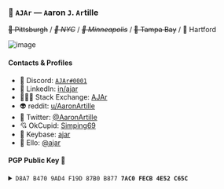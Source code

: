 ### 🚪 `AJAr` — `A`aron `J`. `Ar`tille

~~💛 Pittsburgh~~ / _~~🗽 NYC~~_ / _~~🌉 Minneapolis~~_ / ~~🌴 Tampa Bay~~ / 💙 Hartford

![image](https://user-images.githubusercontent.com/612499/134766803-9d5de389-ec56-413c-949c-42f6ef09cdc6.png)

#### Contacts & Profiles

- 👾 Discord: [`AJAr#0001`](https://discordapp.com/users/254277765312806912)
- 🧳 LinkedIn: [in/ajar](https://www.linkedin.com/in/ajar)
- 👨🏻‍💻 Stack Exchange: [AJAr](https://security.stackexchange.com/users/67475/ajar) 
- 👽 reddit: [u/AaronArtille](https://www.reddit.com/u/AaronArtille)
- 🍊 Twitter: [@AaronArtille](https://www.twitter.com/AaronArtille)
- 💘 OkCupid: [Simping69](https://www.youtube.com/watch?v=eBGIQ7ZuuiU)
- 🔐 Keybase: [ajar](https://www.keybase.io/ajar)
- 🎨 Ello: [@ajar](https://ello.co/ajar)

#### PGP Public Key 🤫
<details>
  <summary>
    <code>D8A7 B470 9AD4 F19D 87B0 B877 <b>7AC0 FECB 4E52 C65C</b></code>
  </summary>
  <br>
  
  ```
  -----BEGIN PGP PUBLIC KEY BLOCK-----

  mDMEYnkSDBYJKwYBBAHaRw8BAQdADx4/DQqnc0hjQYZrf+7VnJVRl4Ah637/BVP7
  Tv656Nu0J0Fhcm9uIEFydGlsbGUgKCJBSkFyIikgPGFhcm9uQGFqYXIub3JnPoiQ
  BBMWCAA4FiEE2Ke0cJrU8Z2HsLh3esD+y05SxlwFAmJ5EgwCGwMFCwkIBwIGFQoJ
  CAsCBBYCAwECHgECF4AACgkQesD+y05SxlwNCwEA5xbekgcg2a7Pibttw3VGRoGD
  BiWSSk0zN+6ev9TVEEYA/3E1WN1sn5r/vRx/L4PUB+5xjUXl117vFrMBNYWOaJkO
  uDgEYnkSDBIKKwYBBAGXVQEFAQEHQJYH9cxtT66tzvfconsPHSMGOxmJwsfl/CK0
  LuoUG9osAwEIB4h4BBgWCAAgFiEE2Ke0cJrU8Z2HsLh3esD+y05SxlwFAmJ5EgwC
  GwwACgkQesD+y05SxlznEQEAhRQCpeUt73dPkxHvo0Sdlu/IVa/1bSsGvOIfdFjL
  RQ4BANRi/5V50+q00fnJxHco2thwQSH0OEVf0GNpDTIOrE4D
  =YYky
  -----END PGP PUBLIC KEY BLOCK-----
  ```
</details>
